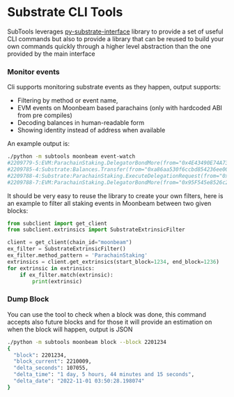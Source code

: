 # Substrate CLI Tools

SubTools leverages [py-substrate-interface](https://github.com/polkascan/py-substrate-interface) library to provide a
set of useful CLI commands but also to provide a library that can be reused to build your own commands quickly through
a higher level abstraction than the one provided by the main interface

### Monitor events

Cli supports monitoring substrate events as they happen, output supports:

- Filtering by method or event name,
- EVM events on Moonbeam based parachains (only with hardcoded ABI from pre compiles)
- Decoding balances in human-readable form
- Showing identity instead of address when available

An example output is:

```bash
./python -m subtools moonbeam event-watch
#2209779-5:EVM:ParachainStaking.DelegatorBondMore(from="0x4E43490E74A73C2Af17398405DbBcD0Cfc95acf8",evmTransactionIndex="1",candidate="Foundation-01",more="177.00GLMR",candidateBacking="2788107.37GLMR",candidatePoolSize="68/77",candidateRank="17 selected")
#2209785-4:Substrate:Balances.Transfer(from="0xa86aa530f6ccbd854236ee00ace687a29ad1c062",dest="0x95f545e8526c2e69daa61c5827cd0bf37272f5d2",value="21.57GLMR")
#2209788-4:Substrate:ParachainStaking.ExecuteDelegationRequest(from="0xd302002ce4c669b0f99a359776b657263bf92fb1",delegator="0xd302002ce4c669b0f99a359776b657263bf92fb1",candidate="P2P.ORG/2",amount="249.00GLMR",candidateBacking="2869228.27GLMR",candidatePoolSize="68/77",candidateRank="10 selected")
#2209788-7:EVM:ParachainStaking.DelegatorBondMore(from="0x95F545e8526c2E69Daa61c5827Cd0bF37272f5d2",evmTransactionIndex="2",candidate="0xaA795bB2c69B1419c4e0b56706777e9a68bac42b",more="21.00GLMR",candidateBacking="2439957.22GLMR",candidatePoolSize="68/77",candidateRank="68 selected")
```

It should be very easy to reuse the library to create your own filters, here is an example to filter all staking events
in Moonbeam between two given blocks:

```python
from subclient import get_client
from subclient.extrinsics import SubstrateExtrinsicFilter

client = get_client(chain_id="moonbeam")
ex_filter = SubstrateExtrinsicFilter()
ex_filter.method_pattern = 'ParachainStaking'
extrinsics = client.get_extrinsics(start_block=1234, end_block=1236)
for extrinsic in extrinsics:
    if ex_filter.match(extrinsic):
        print(extrinsic)
```

### Dump Block

You can use the tool to check when a block was done, this command accepts also future blocks and for those it will
provide an estimation on when the block will happen, output is JSON

```bash
./python -m subtools moonbeam block --block 2201234
{
  "block": 2201234,
  "block_current": 2210009,
  "delta_seconds": 107055,
  "delta_time": "1 day, 5 hours, 44 minutes and 15 seconds",
  "delta_date": "2022-11-01 03:50:28.198074"
}
```
